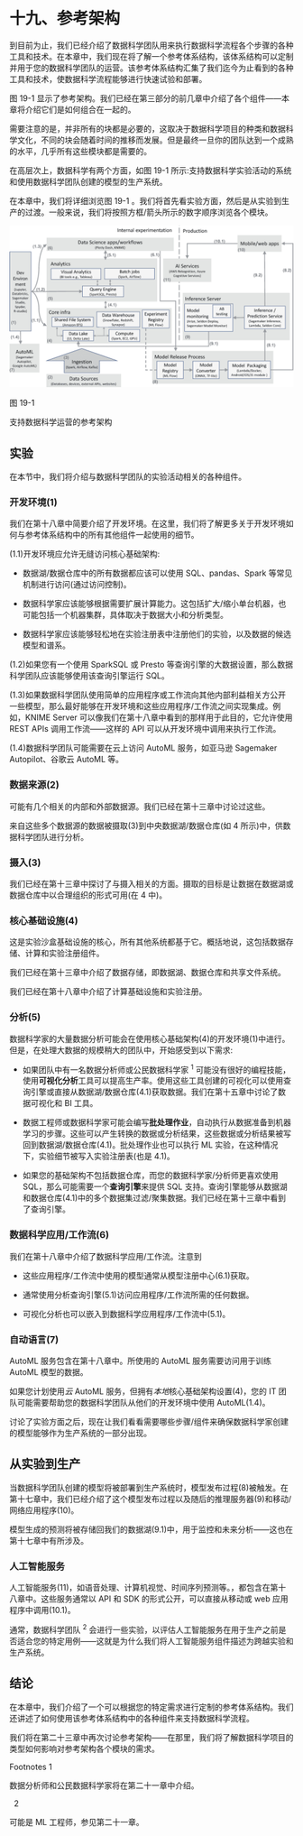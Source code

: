 # 十九、参考架构

到目前为止，我们已经介绍了数据科学团队用来执行数据科学流程各个步骤的各种工具和技术。在本章中，我们现在将了解一个参考体系结构，该体系结构可以定制并用于您的数据科学团队的运营。该参考体系结构汇集了我们迄今为止看到的各种工具和技术，使数据科学流程能够进行快速试验和部署。

图 19-1 显示了参考架构。我们已经在第三部分的前几章中介绍了各个组件——本章将介绍它们是如何组合在一起的。

需要注意的是，并非所有的块都是必要的，这取决于数据科学项目的种类和数据科学文化，不同的块会随着时间的推移而发展。但是最终一旦你的团队达到一个成熟的水平，几乎所有这些模块都是需要的。

在高层次上，数据科学有两个方面，如图 19-1 所示:支持数据科学实验活动的系统和使用数据科学团队创建的模型的生产系统。

在本章中，我们将详细浏览图 19-1 。我们将首先看实验方面，然后是从实验到生产的过渡。一般来说，我们将按照方框/箭头所示的数字顺序浏览各个模块。

![img/504530_1_En_19_Fig1_HTML.png](img/504530_1_En_19_Fig1_HTML.png)

图 19-1

支持数据科学运营的参考架构

## 实验

在本节中，我们将介绍与数据科学团队的实验活动相关的各种组件。

### 开发环境(1)

我们在第十八章中简要介绍了开发环境。在这里，我们将了解更多关于开发环境如何与参考体系结构中的所有其他组件一起使用的细节。

(1.1)开发环境应允许无缝访问核心基础架构:

*   数据湖/数据仓库中的所有数据都应该可以使用 SQL、pandas、Spark 等常见机制进行访问(通过访问控制)。

*   数据科学家应该能够根据需要扩展计算能力。这包括扩大/缩小单台机器，也可能包括一个机器集群，具体取决于数据大小和分析类型。

*   数据科学家应该能够轻松地在实验注册表中注册他们的实验，以及数据的候选模型和谱系。

(1.2)如果您有一个使用 SparkSQL 或 Presto 等查询引擎的大数据设置，那么数据科学团队应该能够使用该查询引擎运行 SQL。

(1.3)如果数据科学团队使用简单的应用程序或工作流向其他内部利益相关方公开一些模型，那么最好能够在开发环境和这些应用程序/工作流之间实现集成。例如，KNIME Server 可以像我们在第十八章中看到的那样用于此目的，它允许使用 REST APIs 调用工作流——这样的 API 可以从开发环境中调用来执行工作流。

(1.4)数据科学团队可能需要在云上访问 AutoML 服务，如亚马逊 Sagemaker Autopilot、谷歌云 AutoML 等。

### 数据来源(2)

可能有几个相关的内部和外部数据源。我们已经在第十三章中讨论过这些。

来自这些多个数据源的数据被摄取(3)到中央数据湖/数据仓库(如 4 所示)中，供数据科学团队进行分析。

### 摄入(3)

我们已经在第十三章中探讨了与摄入相关的方面。摄取的目标是让数据在数据湖或数据仓库中以合理组织的形式可用(在 4 中)。

### 核心基础设施(4)

这是实验沙盒基础设施的核心，所有其他系统都基于它。概括地说，这包括数据存储、计算和实验注册组件。

我们已经在第十三章中介绍了数据存储，即数据湖、数据仓库和共享文件系统。

我们已经在第十八章中介绍了计算基础设施和实验注册。

### 分析(5)

数据科学家的大量数据分析可能会在使用核心基础架构(4)的开发环境(1)中进行。但是，在处理大数据的规模稍大的团队中，开始感受到以下需求:

*   如果团队中有一名数据分析师或公民数据科学家 <sup>1</sup> 可能没有很好的编程技能，使用**可视化分析**工具可以提高生产率。使用这些工具创建的可视化可以使用查询引擎或直接从数据湖/数据仓库(4.1)获取数据。我们在第十五章中讨论了数据可视化和 BI 工具。

*   数据工程师或数据科学家可能会编写**批处理作业**，自动执行从数据准备到机器学习的步骤。这些可以产生转换的数据或分析结果，这些数据或分析结果被写回到数据湖/数据仓库(4.1)。批处理作业也可以执行 ML 实验，在这种情况下，实验细节被写入实验注册表(也是 4.1)。

*   如果您的基础架构不包括数据仓库，而您的数据科学家/分析师更喜欢使用 SQL，那么可能需要一个**查询引擎**来提供 SQL 支持。查询引擎能够从数据湖和数据仓库(4.1)中的多个数据集过滤/聚集数据。我们已经在第十三章中看到了查询引擎。

### 数据科学应用/工作流(6)

我们在第十八章中介绍了数据科学应用/工作流。注意到

*   这些应用程序/工作流中使用的模型通常从模型注册中心(6.1)获取。

*   通常使用分析查询引擎(5.1)访问应用程序/工作流所需的任何数据。

*   可视化分析也可以嵌入到数据科学应用程序/工作流中(5.1)。

### 自动语言(7)

AutoML 服务包含在第十八章中。所使用的 AutoML 服务需要访问用于训练 AutoML 模型的数据。

如果您计划使用*云* AutoML 服务，但拥有*本地*核心基础架构设置(4)，您的 IT 团队可能需要帮助您的数据科学团队从他们的开发环境中使用 AutoML(1.4)。

讨论了实验方面之后，现在让我们看看需要哪些步骤/组件来确保数据科学家创建的模型能够作为生产系统的一部分出现。

## 从实验到生产

当数据科学团队创建的模型将被部署到生产系统时，模型发布过程(8)被触发。在第十七章中，我们已经介绍了这个模型发布过程以及随后的推理服务器(9)和移动/网络应用程序(10)。

模型生成的预测将被存储回我们的数据湖(9.1)中，用于监控和未来分析——这也在第十七章中有所涉及。

### 人工智能服务

人工智能服务(11)，如语音处理、计算机视觉、时间序列预测等。，都包含在第十八章中。这些服务通常以 API 和 SDK 的形式公开，可以直接从移动或 web 应用程序中调用(10.1)。

通常，数据科学团队 <sup>2</sup> 会进行一些实验，以评估人工智能服务在用于生产之前是否适合您的特定用例——这就是为什么我们将人工智能服务组件描述为跨越实验和生产系统。

## 结论

在本章中，我们介绍了一个可以根据您的特定需求进行定制的参考体系结构。我们还讲述了如何使用该参考体系结构中的各种组件来支持数据科学流程。

我们将在第二十三章中再次讨论参考架构——在那里，我们将了解数据科学项目的类型如何影响对参考架构各个模块的需求。

<aside aria-label="Footnotes" class="FootnoteSection" epub:type="footnotes">Footnotes 1

数据分析师和公民数据科学家将在第二十一章中介绍。

  2

可能是 ML 工程师，参见第二十一章。

 </aside>
